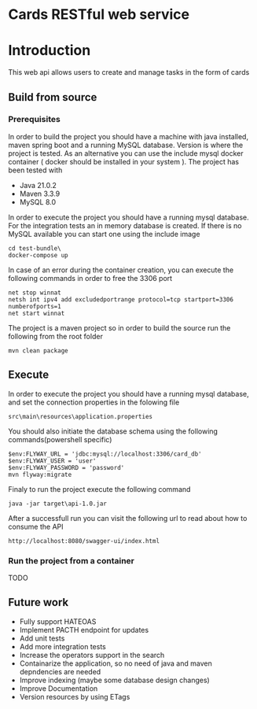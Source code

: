 # Cards RESTful web service

# Introduction
This web api allows users to create and manage tasks in the form of cards

## Build from source
### Prerequisites
In order to build the project you should have a machine with java installed, maven spring boot and a running MySQL database. Version is where the project is tested. As an alternative you can use the include mysql docker container ( docker should be installed in your system ). The project has been tested with
- Java 21.0.2
- Maven 3.3.9
- MySQL 8.0

In order to execute the project you should have a running mysql database. For the integration tests an in memory database is created. If there is no MySQL available you can start one using the include image
```
cd test-bundle\
docker-compose up
```
In case of an error during the container creation, you can execute the following commands in order to free the 3306 port
```
net stop winnat
netsh int ipv4 add excludedportrange protocol=tcp startport=3306 numberofports=1
net start winnat
```

The project is a maven project so in order to build the source run the following from the root folder
```
mvn clean package
```

## Execute
In order to execute the project you should have a running mysql database, and set the connection properties in the folowing file
```
src\main\resources\application.properties
```
You should also initiate the database schema using the following commands(powershell specific)
```
$env:FLYWAY_URL = 'jdbc:mysql://localhost:3306/card_db'
$env:FLYWAY_USER = 'user'
$env:FLYWAY_PASSWORD = 'password'
mvn flyway:migrate
```

Finaly to run the project execute the following command

```
java -jar target\api-1.0.jar
```

After a successfull run you can visit the following url to read about how to consume the API
```
http://localhost:8080/swagger-ui/index.html
```

### Run the project from a container
TODO

## Future work
- Fully support HATEOAS
- Implement PACTH endpoint for updates
- Add unit tests
- Add more integration tests
- Increase the operators support in the search
- Containarize the application, so no need of java and maven depndencies are needed
- Improve indexing (maybe some database design changes)
- Improve Documentation
- Version resources by using ETags